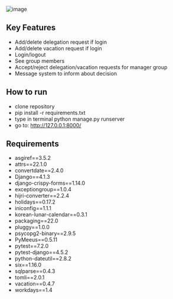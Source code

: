 ![image](https://user-images.githubusercontent.com/106817902/209873494-374a213d-9fe4-412b-804b-022d4e5040c9.png)

## Key Features

* Add/delete delegation request if login
* Add/delete vacation request if login
* Login/logout
* See group members
* Accept/reject delegation/vacation requests for manager group
* Message system to inform about decision


## How to run
* clone repository
* pip install -r requirements.txt
* type in terminal python manage.py runserver
* go to: http://127.0.0.1:8000/

## Requirements

* asgiref==3.5.2
* attrs==22.1.0
* convertdate==2.4.0
* Django==4.1.3
* django-crispy-forms==1.14.0
* exceptiongroup==1.0.4
* hijri-converter==2.2.4
* holidays==0.17.2
* iniconfig==1.1.1
* korean-lunar-calendar==0.3.1
* packaging==22.0
* pluggy==1.0.0
* psycopg2-binary==2.9.5
* PyMeeus==0.5.11
* pytest==7.2.0
* pytest-django==4.5.2
* python-dateutil==2.8.2
* six==1.16.0
* sqlparse==0.4.3
* tomli==2.0.1
* vacation==0.4.7
* workdays==1.4
